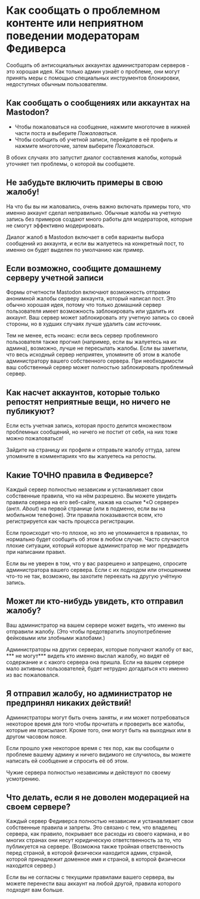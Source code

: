 # Как сообщать о проблемном контенте или неприятном поведении модераторам Федиверса

Сообщать об антисоциальных аккаунтах администраторам серверов - это хорошая идея. 
Как только админ узнаёт о проблеме, они могут принять меры с помощью специальных инструментов блокировки, недоступных обычным пользователям.

## Как сообщать о сообщениях или аккаунтах на Mastodon?

- Чтобы пожаловаться на сообщение, нажмите многоточие в нижней части поста и выберите *Пожаловаться*.
- Чтобы сообщить об учетной записи, перейдите в её профиль и нажмите многоточие, затем выберите *Пожаловаться*.

В обоих случаях это запустит диалог составления жалобы, который уточняет тип проблемы, о которой вы сообщаете.

## Не забудьте включить примеры в свою жалобу!

На что бы вы ни жаловались, очень важно включать примеры того, что именно аккаунт сделал неправильно.
Обычные жалобы на учетную запись без примеров создают много работы для модераторов, которые не смогут эффективно модерировать.

Диалог жалоб в Mastodon включает в себя варианты выбора сообщений из аккаунта, и если вы жалуетесь на конкретный пост, то именно он будет выделен по умолчанию как пример.

## Если возможно, сообщите домашнему серверу учетной записи

Формы отчетности Mastodon включают возможность отправки анонимной жалобы серверу аккаунта, который написал пост.
Это обычно хорошая идея, потому что только домашний сервер пользователя имеет возможность заблокировать или удалить их аккаунт.
Ваш сервер может заблокировать эту учетную запись со своей стороны, но в худших случаях лучше удалить сам источник.

Тем не менее, есть нюанс: если весь сервер проблемного пользователя также прогнил (например, если вы жалуетесь на их админа), возможно, лучше не пересылать жалобы.
Если вы заметили, что весь исходный сервер неприятен, упомяните об этом в жалобе администратору вашего собственного сервера. 
При необходимости ваш собственный сервер может полностью заблокировать проблемный сервер.

## Как насчет аккаунтов, которые только репостят неприятные вещи, но ничего не публикуют?

Если есть учетная запись, которая просто делится множеством проблемных сообщений, но ничего не постит от себя, на них тоже можно пожаловаться!

Зайдите на страницу их профиля и отправьте жалобу оттуда, затем упомяните в комментариях что вы жалуетесь на репосты.

## Какие ТОЧНО правила в Федиверсе?

Каждый сервер полностью независим и устанавливает свои собственные правила, что на нём разрешено. Вы можете увидеть правила сервера на его веб-сайте, нажав
на ссылке *«О сервере» (англ. *About*) на первой странице (или в подменю, если вы на мобильном телефоне).
Эти правила показываются всем, кто регистрируется как часть процесса регистрации.

Если происходит что-то плохое, но это не упоминается в правилах, то нормально будет сообщить об этом в любом случае. 
Часто случаются плохие ситуации, который которые администратор не мог предвидеть при написании правил.

Если вы не уверен в том, что у вас разрешено и запрещено, спросите администратора вашего сервера.
Если с их подходом или отношением что-то не так,
возможно, вы захотите переехать на другую учётную запись.

## Может ли кто-нибудь увидеть, кто отправил жалобу?

Ваш администратор на вашем сервере может видеть, что именно вы отправили жалобу. (Это чтобы предотвратить злоупотребление фейковыми или злобными жалобами.)

Администраторы на других серверах, которые получают жалобу от вас, *** не могут*** видеть кто именно выслал жалобу, но видят её содержание и с какого сервера она пришла. Если на вашем сервере мало активных пользователей, будет нетрудно догадаться кто именно из вас пожаловался.

## Я отправил жалобу, но администратор не предпринял никаких действий!

Администраторы могут быть очень заняты, и им может потребоваться некоторое время для того чтобы прочитать и проверить все жалобы, которые им присылают. Кроме того, они могут быть на выходных или в другом часовом поясе.

Если прошло уже некоторое время с тех пор, как вы сообщили о проблеме вашему админу и ничего видимого не случилось, вы можете написать ей сообщение и спросить её об этом.

Чужие сервера полностью независимы и действуют по своему усмотрению.

## Что делать, если я не доволен модерацией на своем сервере?

Каждый сервер Федиверса полностью независим и устанавливает свои собственные правила и запреты. Это связано с тем, что владелец сервера, как правило, покрывает все расходы из своего кармана, и во многих странах они несут юридическую ответственность за то, что публикуется на сервере. (Возможна также тройная ответственность перед страной, в которой физически находится админ, страной, которой принадлежит доменное имя и страной, в которой физически находится сервер.)

Если вы не согласны с текущими правилами вашего сервера, вы можете перенести ваш аккаунт на любой другой, правила которого подходят вам больше.
